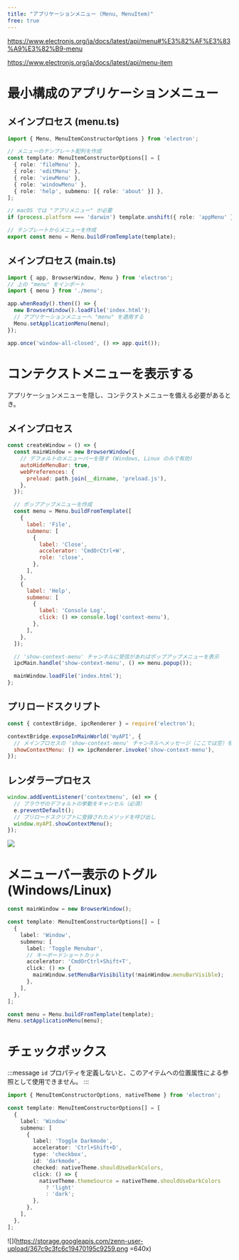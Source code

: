 ```yaml
---
title: "アプリケーションメニュー (Menu, MenuItem)"
free: true
---
```


https://www.electronjs.org/ja/docs/latest/api/menu#%E3%82%AF%E3%83%A9%E3%82%B9-menu

https://www.electronjs.org/ja/docs/latest/api/menu-item

# 最小構成のアプリケーションメニュー

## メインプロセス (menu.ts)

```typescript:src/menu.ts
import { Menu, MenuItemConstructorOptions } from 'electron';

// メニューのテンプレート配列を作成
const template: MenuItemConstructorOptions[] = [
  { role: 'fileMenu' },
  { role: 'editMenu' },
  { role: 'viewMenu' },
  { role: 'windowMenu' },
  { role: 'help', submenu: [{ role: 'about' }] },
];

// macOS では "アプリメニュー" が必要
if (process.platform === 'darwin') template.unshift({ role: 'appMenu' });

// テンプレートからメニューを作成
export const menu = Menu.buildFromTemplate(template);
```

## メインプロセス (main.ts)

```typescript:src/main.ts
import { app, BrowserWindow, Menu } from 'electron';
// 上の "menu" をインポート
import { menu } from './menu';

app.whenReady().then(() => {
  new BrowserWindow().loadFile('index.html');
  // アプリケーションメニューへ "menu" を適用する
  Menu.setApplicationMenu(menu);
});

app.once('window-all-closed', () => app.quit());
```

# コンテクストメニューを表示する

アプリケーションメニューを隠し、コンテクストメニューを備える必要があるとき。

## メインプロセス

```javascript:main.js
const createWindow = () => {
  const mainWindow = new BrowserWindow({
    // デフォルトのメニューバーを隠す (Windows, Linux のみで有効)
    autoHideMenuBar: true,
    webPreferences: {
      preload: path.join(__dirname, 'preload.js'),
    },
  });

  // ポップアップメニューを作成
  const menu = Menu.buildFromTemplate([
    {
      label: 'File',
      submenu: [
        {
          label: 'Close',
          accelerator: 'CmdOrCtrl+W',
          role: 'close',
        },
      ],
    },
    {
      label: 'Help',
      submenu: [
        {
          label: 'Console Log',
          click: () => console.log('context-menu'),
        },
      ],
    },
  ]);

  // 'show-context-menu' チャンネルに受信があればポップアップメニューを表示
  ipcMain.handle('show-context-menu', () => menu.popup());

  mainWindow.loadFile('index.html');
};
```

## プリロードスクリプト

```javascript:preload.js
const { contextBridge, ipcRenderer } = require('electron');

contextBridge.exposeInMainWorld('myAPI', {
  // メインプロセスの 'show-context-menu' チャンネルへメッセージ（ここでは空）を送信
  showContextMenu: () => ipcRenderer.invoke('show-context-menu'),
});
```

## レンダラープロセス

```javascript:app.js
window.addEventListener('contextmenu', (e) => {
  // ブラウザのデフォルトの挙動をキャンセル（必須）
  e.preventDefault();
  // プリロードスクリプトに登録されたメソッドを呼び出し
  window.myAPI.showContextMenu();
});
```

![](https://storage.googleapis.com/zenn-user-upload/8f6dcc7f3c8f43770974ba70.png)

# メニューバー表示のトグル (Windows/Linux)

```typescript:main.ts
const mainWindow = new BrowserWindow();

const template: MenuItemConstructorOptions[] = [
  {
    label: 'Window',
    submenu: [
      label: 'Toggle Menubar',
      // キーボードショートカット
      accelerator: 'CmdOrCtrl+Shift+T',
      click: () => {
        mainWindow.setMenuBarVisibility(!mainWindow.menuBarVisible);
      },
    ],
  },
];

const menu = Menu.buildFromTemplate(template);
Menu.setApplicationMenu(menu);
```

# チェックボックス

:::message
`id` プロパティを定義しないと、このアイテムへの位置属性による参照として使用できません。
:::

```typescript:main.ts
import { MenuItemConstructorOptions, nativeTheme } from 'electron';

const template: MenuItemConstructorOptions[] = [
  {
    label: 'Window'
    submenu: [
      {
        label: 'Toggle Darkmode',
        accelerator: 'Ctrl+Shift+D',
        type: 'checkbox',
        id: 'darkmode',
        checked: nativeTheme.shouldUseDarkColors,
        click: () => {
          nativeTheme.themeSource = nativeTheme.shouldUseDarkColors
            ? 'light'
            : 'dark';
        },
      },
    ],
  },
];
```

![](https://storage.googleapis.com/zenn-user-upload/367c9c3fc6c19470195c9259.png =640x)
